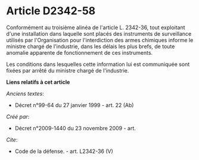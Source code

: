 # Article D2342-58

Conformément au troisième alinéa de l'article L. 2342-36, tout exploitant d'une installation dans laquelle sont placés des
instruments de surveillance utilisés par l'Organisation pour l'interdiction des armes chimiques informe le ministre chargé de
l'industrie, dans les délais les plus brefs, de toute anomalie apparente de fonctionnement de ces instruments. 

Les conditions dans lesquelles cette information lui est communiquée sont fixées par arrêté du ministre chargé de
l'industrie.

**Liens relatifs à cet article**

_Anciens textes_:

  - Décret n°99-64 du 27 janvier 1999 - art. 22 (Ab)

_Créé par_:

  - Décret n°2009-1440 du 23 novembre 2009 - art.

_Cite_:

  - Code de la défense. - art. L2342-36 (V)
